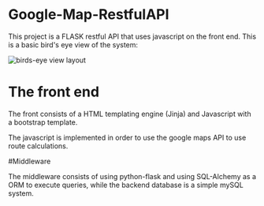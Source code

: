 # Google-Map-RestfulAPI

This project is a FLASK restful API that uses javascript on the front end. This is a basic bird's eye view of the system:


![birds-eye view layout](https://i.ibb.co/TtZ6wj7/Schematics.png)



# The front end
The front consists of a HTML templating engine (Jinja) and Javascript with a bootstrap template.

The javascript is implemented in order to use the google maps API to use route calculations.

#Middleware

The middleware consists of using python-flask and using SQL-Alchemy as a ORM to execute queries, while the backend database is a simple mySQL system.
